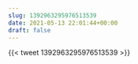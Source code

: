 ```yaml
---
slug: 1392963295976513539
date: 2021-05-13 22:01:44+00:00
draft: false
---
```


{{< tweet 1392963295976513539 >}}
